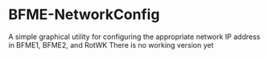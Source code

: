 # BFME-NetworkConfig
A simple graphical utility for configuring the appropriate network IP address in BFME1, BFME2, and RotWK
There is no working version yet
